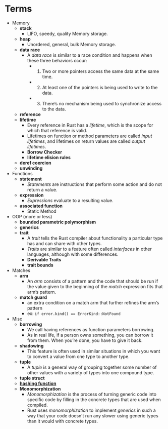 # Terms

- Memory
  - **stack**
    - LIFO, speedy, quality Memory storage.
  - **heap**
    - Unordered, general, bulk Memory storage.
  - **data race**
    - A *data race* is similar to a race condition and happens when these three behaviors occur:
      - 1. Two or more pointers access the same data at the same time.
      - 2. At least one of the pointers is being used to write to the data.
      - 3. There’s no mechanism being used to synchronize access to the data.
  - **reference**
  - **lifetime**
    - Every reference in Rust has a *lifetime*, which is the scope for which that reference is valid. 
    - Lifetimes on function or method parameters are called *input lifetimes*, and lifetimes on return values are called *output lifetimes*.
    - **Borrow Checker**
    - **lifetime elision rules**
  - **deref coercion**
  - **unwinding**
- Functions
  - **statement**
    - *Statements* are instructions that perform some action and do not return a value.
  - **expression**
    - *Expressions* evaluate to a resulting value.
  - **associated function**
    - Static Method
- OOP (more or less)
  - **bounded parametric polymorphism**
  - **generics**
  - **trait**
    - A *trait* tells the Rust compiler about functionality a particular type has and can share with other types.
    - *Traits* are similar to a feature often called *interfaces* in other languages, although with some differences.
    - **Derivable Traits**
    - **trait bounds**
- Matches
  - **arm**
    - An *arm* consists of a pattern and the code that should be run if the value given to the beginning of the *match* expression fits that arm’s pattern.
  - **match guard**
    - an extra condition on a match arm that further refines the arm’s pattern
    - ex: `if error.kind() == ErrorKind::NotFound`
- Misc
  - **borrowing**
    - We call having references as function parameters borrowing. 
    - As in real life, if a person owns something, you can borrow it from them. When you’re done, you have to give it back.
  - **shadowing**
    - This feature is often used in similar situations in which you want to convert a value from one type to another type.
  - **tuple**
    - A *tuple* is a general way of grouping together some number of other values with a variety of types into one compound type.
  - **tuple struct**
  - [**hashing function**](https://doc.rust-lang.org/book/second-edition/ch08-03-hash-maps.html#hashing-functions)
  - **Monomorphization**
    - *Monomorphization* is the process of turning generic code into specific code by filling in the concrete types that are used when compiled. 
    - Rust uses *monomorphization* to implement *generics* in such a way that your code doesn’t run any slower using generic types than it would with concrete types.

